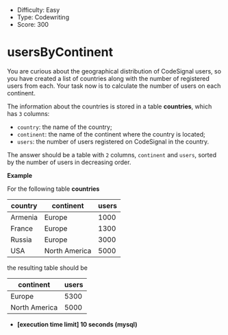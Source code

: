 - Difficulty: Easy
- Type: Codewriting
- Score: 300

# usersByContinent

You are curious about the geographical distribution of CodeSignal users, so you have created a list of countries along with the number of registered users from each. Your task now is to calculate the number of users on each continent.

The information about the countries is stored in a table **countries**, which has `3` columns:

- `country`: the name of the country;
- `continent`: the name of the continent where the country is located;
- `users`: the number of users registered on CodeSignal in the country.

The answer should be a table with `2` columns, `continent` and `users`, sorted by the number of users in decreasing order.

**Example**

For the following table **countries**

| country | continent     | users |
| ------- | ------------- | ----- |
| Armenia | Europe        | 1000  |
| France  | Europe        | 1300  |
| Russia  | Europe        | 3000  |
| USA     | North America | 5000  |

the resulting table should be

| continent     | users |
| ------------- | ----- |
| Europe        | 5300  |
| North America | 5000  |

- **[execution time limit] 10 seconds (mysql)**